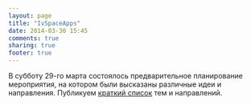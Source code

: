 ```yaml
---
layout: page
title: "IvSpaceApps"
date: 2014-03-30 15:45
comments: true
sharing: true
footer: true
---
```

В субботу 29-го марта состоялось предварительное планирование мероприятия, на котором были высказаны различные идеи и направления. 
Публикуем <a href="{{ root_url}}/event/planning.html">краткий список</a> тем и направлений.
